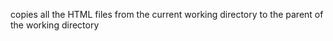 copies all the HTML files from the current working directory to the parent of the working directory
